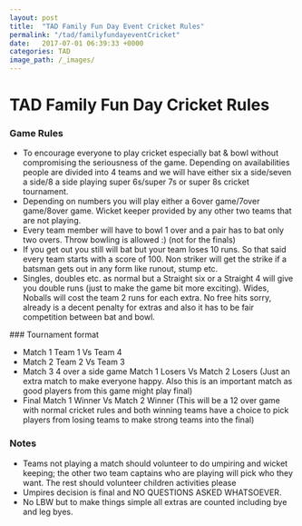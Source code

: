 ```yaml
---
layout: post
title:  "TAD Family Fun Day Event Cricket Rules"
permalink: "/tad/familyfundayeventCricket"
date:   2017-07-01 06:39:33 +0000
categories: TAD
image_path: /_images/
---
```


# TAD Family Fun Day Cricket Rules

### Game Rules

 - To encourage everyone to play cricket especially bat & bowl without compromising the seriousness of the game. Depending on availabilities people are divided into 4 teams and we will have either six a side/seven a side/8 a side playing super 6s/super 7s or super 8s cricket tournament.
 - Depending on numbers you will play either a 6over game/7over game/8over game. Wicket keeper provided by any other two teams that are not playing.
 - Every team member will have to bowl 1 over and a pair has to bat only two overs. Throw bowling is allowed :) (not for the finals)
 - If you get out you still will bat but your team loses 10 runs. So that said every team starts with a score of 100. Non striker will get the strike if a batsman gets out in any form like runout, stump etc.
 - Singles, doubles etc. as normal but a Straight six or a Straight 4 will give you double runs (just to make the game bit more exciting). Wides, Noballs will cost the team 2 runs for each extra. No free hits sorry, already is a decent penalty for extras and also it has to be fair competition between bat and bowl.


### Tournament format

 - Match 1	Team 1 Vs Team 4
 - Match 2	Team 2 Vs Team 3
 - Match 3	4 over a side game Match 1 Losers Vs Match 2 Losers (Just an extra match to make everyone happy. Also this is an important match as good players from this game might play final)
 - Final                Match 1 Winner Vs Match 2 Winner (This will be a 12 over  game with normal cricket rules and both winning teams have a choice to pick players from losing teams to make strong teams into the final)

### Notes

-  Teams not playing a match should volunteer to do umpiring and wicket keeping; the other two team captains who are playing will pick who they want. The rest should volunteer children activities please
- Umpires decision is final and NO QUESTIONS ASKED WHATSOEVER.
- No LBW but to make things simple all extras are counted including bye and leg byes.

